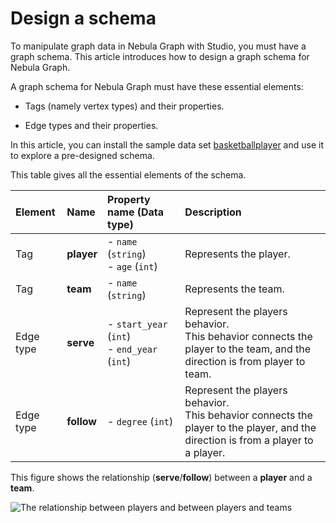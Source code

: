 # Design a schema

To manipulate graph data in Nebula Graph with Studio, you must have a graph schema. This article introduces how to design a graph schema for Nebula Graph.

A graph schema for Nebula Graph must have these essential elements:

- Tags (namely vertex types) and their properties.

- Edge types and their properties.

In this article, you can install the sample data set [basketballplayer](https://docs-cdn.nebula-graph.com.cn/dataset/dataset.zip) and use it to explore a pre-designed schema.

This table gives all the essential elements of the schema.

| Element  | Name  | Property name (Data type)  |  Description  |
| :---  | :---  | :---  | :---  |
| Tag |  **player**  | - `name` (`string`) <br>- `age` (`int`)  | Represents the player.  |
| Tag |   **team** | - `name` (`string`) |  Represents the team. |
| Edge type |  **serve**  | - `start_year` (`int`) <br> - `end_year` (`int`) | Represent the players behavior.<br>This behavior connects the player to the team, and the direction is from player to team. |
| Edge type |  **follow**  | - `degree` (`int`)  | Represent the players behavior.<br>This behavior connects the player to the player, and the direction is from a player to a player. |

This figure shows the relationship (**serve**/**follow**) between a **player** and a **team**.

![The relationship between players and between players and teams](https://docs-cdn.nebula-graph.com.cn/figures/st-ug-006-1.png "Relationship between players and teams in the example dataset")
